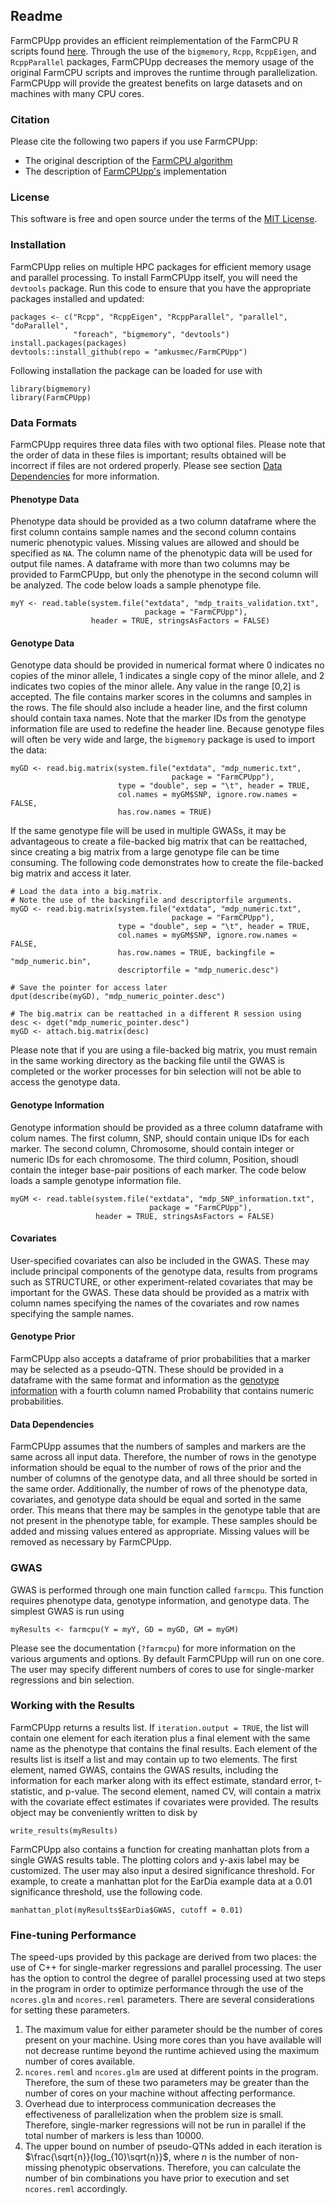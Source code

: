 ## Readme

FarmCPUpp provides an efficient reimplementation of the FarmCPU R scripts found [here](http://zzlab.net/FarmCPU/index.html). Through the use of the `bigmemory`, `Rcpp`, `RcppEigen`, and `RcppParallel` packages, FarmCPUpp decreases the memory usage of the original FarmCPU scripts and improves the runtime through parallelization. FarmCPUpp will provide the greatest benefits on large datasets and on machines with many CPU cores.

### Citation

Please cite the following two papers if you use FarmCPUpp:

- The original description of the [FarmCPU algorithm](http://journals.plos.org/plosgenetics/article?id=10.1371/journal.pgen.1005767)
- The description of [FarmCPUpp's](https://onlinelibrary.wiley.com/doi/full/10.1002/pld3.53) implementation

### License

This software is free and open source under the terms of the [MIT License](https://choosealicense.com/licenses/mit/#).

### Installation

FarmCPUpp relies on multiple HPC packages for efficient memory usage and parallel processing. To install FarmCPUpp itself, you will need the `devtools` package. Run this code to ensure that you have the appropriate packages installed and updated:

```
packages <- c("Rcpp", "RcppEigen", "RcppParallel", "parallel", "doParallel", 
              "foreach", "bigmemory", "devtools")
install.packages(packages)
devtools::install_github(repo = "amkusmec/FarmCPUpp")
```

Following installation the package can be loaded for use with

```
library(bigmemory)
library(FarmCPUpp)
```

### Data Formats

FarmCPUpp requires three data files with two optional files. Please note that the order of data in these files is important; results obtained will be incorrect if files are not ordered properly. Please see section [Data Dependencies](#data-dependencies) for more information.

#### Phenotype Data

Phenotype data should be provided as a two column dataframe where the first column contains sample names and the second column contains numeric phenotypic values. Missing values are allowed and should be specified as `NA`. The column name of the phenotypic data will be used for output file names. A dataframe with more than two columns may be provided to FarmCPUpp, but only the phenotype in the second column will be analyzed. The code below loads a sample phenotype file.

```
myY <- read.table(system.file("extdata", "mdp_traits_validation.txt",
                              package = "FarmCPUpp"),
                  header = TRUE, stringsAsFactors = FALSE)
```

#### Genotype Data

Genotype data should be provided in numerical format where 0 indicates no copies of the minor allele, 1 indicates a single copy of the minor allele, and 2 indicates two copies of the minor allele. Any value in the range [0,2] is accepted. The file contains marker scores in the columns and samples in the rows. The file should also include a header line, and the first column should contain taxa names. Note that the marker IDs from the genotype information file are used to redefine the header line. Because genotype files will often be very wide and large, the `bigmemory` package is used to import the data:

```
myGD <- read.big.matrix(system.file("extdata", "mdp_numeric.txt",
                                    package = "FarmCPUpp"),
                        type = "double", sep = "\t", header = TRUE,
                        col.names = myGM$SNP, ignore.row.names = FALSE,
                        has.row.names = TRUE)
```

If the same genotype file will be used in multiple GWASs, it may be advantageous to create a file-backed big matrix that can be reattached, since creating a big matrix from a large genotype file can be time consuming. The following code demonstrates how to create the file-backed big matrix and access it later.

```
# Load the data into a big.matrix.
# Note the use of the backingfile and descriptorfile arguments.
myGD <- read.big.matrix(system.file("extdata", "mdp_numeric.txt",
                                    package = "FarmCPUpp"),
                        type = "double", sep = "\t", header = TRUE,
                        col.names = myGM$SNP, ignore.row.names = FALSE,
                        has.row.names = TRUE, backingfile = "mdp_numeric.bin",
                        descriptorfile = "mdp_numeric.desc")

# Save the pointer for access later
dput(describe(myGD), "mdp_numeric_pointer.desc")

# The big.matrix can be reattached in a different R session using
desc <- dget("mdp_numeric_pointer.desc")
myGD <- attach.big.matrix(desc)
```

Please note that if you are using a file-backed big matrix, you must remain in the same working directory as the backing file until the GWAS is completed or the worker processes for bin selection will not be able to access the genotype data.

#### Genotype Information

Genotype information should be provided as a three column dataframe with colum names. The first column, SNP, should contain unique IDs for each marker. The second column, Chromosome, should contain integer or numeric IDs for each chromosome. The third column, Position, shoudl contain the integer base-pair positions of each marker. The code below loads a sample genotype information file.

```
myGM <- read.table(system.file("extdata", "mdp_SNP_information.txt",
                               package = "FarmCPUpp"),
                   header = TRUE, stringsAsFactors = FALSE)
```

#### Covariates

User-specified covariates can also be included in the GWAS. These may include principal components of the genotype data, results from programs such as STRUCTURE, or other experiment-related covariates that may be important for the GWAS. These data should be provided as a matrix with column names specifying the names of the covariates and row names specifying the sample names.

#### Genotype Prior

FarmCPUpp also accepts a dataframe of prior probabilities that a marker may be selected as a pseudo-QTN. These should be provided in a dataframe with the same format and information as the [genotype information](#genotype-information) with a fourth column named Probability that contains numeric probabilities.

#### Data Dependencies

FarmCPUpp assumes that the numbers of samples and markers are the same across all input data. Therefore, the number of rows in the genotype information should be equal to the number of rows of the prior and the number of columns of the genotype data, and all three should be sorted in the same order. Additionally, the number of rows of the phenotype data, covariates, and genotype data should be equal and sorted in the same order. This means that there may be samples in the genotype table that are not present in the phenotype table, for example. These samples should be added and missing values entered as appropriate. Missing values will be removed as necessary by FarmCPUpp.

### GWAS

GWAS is performed through one main function called `farmcpu`. This function requires phenotype data, genotype information, and genotype data. The simplest GWAS is run using

```
myResults <- farmcpu(Y = myY, GD = myGD, GM = myGM)
```

Please see the documentation (`?farmcpu`) for more information on the various arguments and options. By default FarmCPUpp will run on one core. The user may specify different numbers of cores to use for single-marker regressions and bin selection.

### Working with the Results

FarmCPUpp returns a results list. If `iteration.output = TRUE`, the list will contain one element for each iteration plus a final element with the same name as the phenotype that contains the final results. Each element of the results list is itself a list and may contain up to two elements. The first element, named GWAS, contains the GWAS results, including the information for each marker along with its effect estimate, standard error, t-statistic, and p-value. The second element, named CV, will contain a matrix with the covariate effect estimates if covariates were provided. The results object may be conveniently written to disk by

```
write_results(myResults)
```

FarmCPUpp also contains a function for creating manhattan plots from a single GWAS results table. The plotting colors and y-axis label may be customized. The user may also input a desired significance threshold. For example, to create a manhattan plot for the EarDia example data at a 0.01 significance threshold, use the following code.

```
manhattan_plot(myResults$EarDia$GWAS, cutoff = 0.01)
```

### Fine-tuning Performance

The speed-ups provided by this package are derived from two places: the use of C++ for single-marker regressions and parallel processing. The user has the option to control the degree of parallel processing used at two steps in the program in order to optimize performance through the use of the `ncores.glm` and `ncores.reml` parameters. There are several considerations for setting these parameters.

1. The maximum value for either parameter should be the number of cores present on your machine. Using more cores than you have available will not decrease runtime beyond the runtime achieved using the maximum number of cores available.
2. `ncores.reml` and `ncores.glm` are used at different points in the program. Therefore, the sum of these two parameters may be greater than the number of cores on your machine without affecting performance.
3. Overhead due to interprocess communication decreases the effectiveness of parallelization when the problem size is small. Therefore, single-marker regressions will not be run in parallel if the total number of markers is less than 10000.
4. The upper bound on number of pseudo-QTNs added in each iteration is $\frac{\sqrt{n}}{log_{10}\sqrt{n}}$, where $n$ is the number of non-missing phenotypic observations. Therefore, you can calculate the number of bin combinations you have prior to execution and set `ncores.reml` accordingly.
